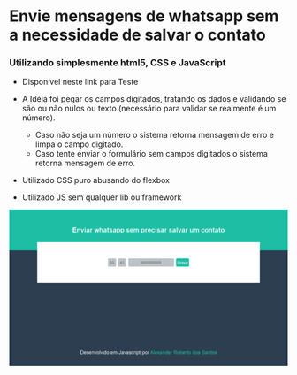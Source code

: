 # Envie mensagens de whatsapp sem a necessidade de salvar o contato

### Utilizando simplesmente html5, CSS e JavaScript

- Disponível neste link para Teste

- A Idéia foi pegar os campos digitados, tratando os dados e validando se são ou não nulos ou texto (necessário para validar se realmente é um número).
    - Caso não seja um número o sistema retorna mensagem de erro e limpa o campo digitado.
    - Caso tente enviar o formulário sem campos digitados o sistema retorna mensagem de erro.

- Utilizado CSS puro abusando do flexbox

- Utilizado JS sem qualquer lib ou framework


![Tela principal](https://github.com/alexandersantosdev/msgwhatsapp/blob/main/main.PNG)